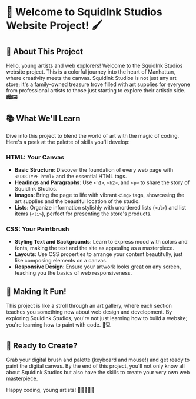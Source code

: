 # 🎨 Welcome to SquidInk Studios Website Project! 🖌️

## 🌟 About This Project

Hello, young artists and web explorers! Welcome to the SquidInk Studios website project. This is a colorful journey into the heart of Manhattan, where creativity meets the canvas. SquidInk Studios is not just any art store; it's a family-owned treasure trove filled with art supplies for everyone from professional artists to those just starting to explore their artistic side. 🏙️🖼️

## 📚 What We'll Learn

Dive into this project to blend the world of art with the magic of coding. Here's a peek at the palette of skills you'll develop:

### HTML: Your Canvas

- **Basic Structure**: Discover the foundation of every web page with `<!DOCTYPE html>` and the essential HTML tags.
- **Headings and Paragraphs**: Use `<h1>`, `<h2>`, and `<p>` to share the story of SquidInk Studios.
- **Images**: Bring the page to life with vibrant `<img>` tags, showcasing the art supplies and the beautiful location of the studio.
- **Lists**: Organize information stylishly with unordered lists (`<ul>`) and list items (`<li>`), perfect for presenting the store's products.

### CSS: Your Paintbrush

- **Styling Text and Backgrounds**: Learn to express mood with colors and fonts, making the text and the site as appealing as a masterpiece.
- **Layouts**: Use CSS properties to arrange your content beautifully, just like composing elements on a canvas.
- **Responsive Design**: Ensure your artwork looks great on any screen, teaching you the basics of web responsiveness.

## 🎨 Making It Fun!

This project is like a stroll through an art gallery, where each section teaches you something new about web design and development. By exploring SquidInk Studios, you're not just learning how to build a website; you're learning how to paint with code. 🎨💻

## 🚀 Ready to Create?

Grab your digital brush and palette (keyboard and mouse!) and get ready to paint the digital canvas. By the end of this project, you'll not only know all about SquidInk Studios but also have the skills to create your very own web masterpiece.

Happy coding, young artists! 🚀👩‍💻👨‍💻
